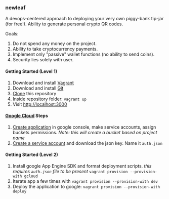 ### newleaf
A devops-centered approach to deploying your very own piggy-bank tip-jar (for free!).  Ability to
generate personal crypto QR codes.

Goals:

1.  Do not spend any money on the project.
2.  Ability to take cryptocurrency payments.
3.  Implement only "passive" wallet functions (no ability to send coins).
4.  Security lies solely with user.

#### Getting Started (Level 1)
1. Download and install [Vagrant](https://www.vagrantup.com/downloads.html)
3. Download and install [Git](https://git-scm.com/book/en/v2/Getting-Started-Installing-Git)
4. [Clone](https://help.github.com/en/articles/cloning-a-repository) this repository   
5. Inside repository folder: `vagrant up`
6. Visit [http://localhost:3000](http://localhost:3000)


#### [Google Cloud](https://console.cloud.google.com/) Steps

1.  [Create application]([https://cloud.google.com/appengine/docs/standard/nodejs/building-app/creating-project#creating-a-gcp-project](https://cloud.google.com/appengine/docs/standard/nodejs/building-app/creating-project#creating-a-gcp-project)) in google console, make service accounts, assign buckets permissions.
  _Note: this will create a bucket based on project name_
3.  [Create a service account](https://cloud.google.com/iam/docs/creating-managing-service-account-keys#iam-service-account-keys-create-console) and download the json key.  Name it `auth.json`

#### Getting Started (Level 2)
1.  Install google App Engine SDK and format deployment scripts.  *this requires `auth.json` file to be present*
   `vagrant provision --provision-with gcloud`
2. Iterate app a few times with
  `vagrant provision --provision-with dev`
3.  Deploy the application to google:
  `vagrant provision --provision-with deploy`


